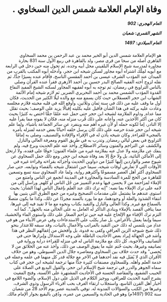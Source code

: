 <h1 dir="rtl">وفاة الإمام العلامة شمس الدين السخاوي .</h1>

<h5 dir="rtl">العام الهجري:  902

الشهر القمري: شعبان

العام الميلادي: 1497</h5>

<p dir="rtl">هو الإمام العلامة شمس الدين أبو الخير محمد بن عبد الرحمن بن محمد السخاوي القاهري أصله من سخا من قرى مصر، ولد بالقاهرة في ربيع الأول سنة 831 بحارة مجاورة لمدرسة شيخ الإسلام البلقيني محل أبيه وجده، ثم تحول منه حين دخل في الرابعة مع أبويه لمِلْك اشتراه أبوه مجاور لسكن شيخه ابن حجر، وأدخله أبوه المكتب بالقرب من الميدان عند المؤدب الشرف عيسى بن أحمد المقسي الناسخ، فأقام عنده يسيرًا جدًّا، ثم نقله لزوج أخته الفقيه الصالح البدر حسين بن أحمد الأزهري فقرأ عنده القرآن وصلى بالناس التراويح في رمضان، ثم توجه به أبوه لفقيهه المجاور لسكنه الشيخ المفيد النفاع القدوة المؤدب الشمس محمد بن أحمد النحريري الضرير, ثم لازم شيخه إمام الأئمة الشهاب ابن حجر العسقلاني حيث كان يسمع منه مع والده ليلًا الكثير من الحديث، فكان أول ما وقف عليه من ذلك في سنة ثمان وثلاثين، وأوقع الله في قلبه محبته فلازم مجلسه وعادت عليه بركته في هذا الشأن فأقبل عليه بكليته إقبالًا يزيد على الوصف؛ بحيث تقلل مما عداه, وداوم الملازمة لشيخه ابن حجر حتى حمل عنه علمًا جمًّا اختص به كثيرًا بحيث كان من أكثر الآخذين عنه، وأعانه على ذلك قُرب منزله منه، فكان لا يفوته مما يقرأ عليه إلا النادر، إما لكونه حمله أو لأن غيره أهم منه وينفرد عن سائر الجماعة بأشياء. ولما علم شيخه ابن حجر شدة حرصه على ذلك كان يرسل خلفه أحيانًا بعض خدمه لمنزله يأمره بالمجيء للقراءة, وكان شيخه يأذن له في الإقراء والإفادة والتصنيف، وصلى به إمامًا التراويح في بعض ليالي رمضان, وتدرب به في طريق القوم ومعرفة العالي والنازل والكشف عن التراجم والمتون وسائر الاصطلاح, وأخذ عنه علم الحديث وبرع فيه، ولم ينفك عن ملازمته ولا عدل عنه بملازمة غيره من علماء الفنون؛ خوفًا على فقده، ولا ارتحل إلى الأماكن النائية، بل ولا حجَّ إلا بعد وفاة شيخه ابن حجر, ومع ذلك حمل السخاوي عن شيوخ مصر والواردين إليها كثيرًا من دواوين الحديث وأجزائه بقراءته وقراءة غيره في الأوقات التي لا تعارض أوقات شيخه، سيما حين اشتغال شيخه بالقضاء وتوابعه، حتى صار السخاوي أكثر أهل العصر مسموعًا وأكثرهم رواية، ولما عاد السخاوي سنة تسع وتسعين للقاهرة من الحج للمرة السادسة والمجاورة في المدينة انجمع عن الناس وامتنع من الإملاء لمزاحمة من لا يحسن فيها وعدم التمييز من جُل الناس أو كلهم, وراسل إلى من لامه على ترك الإملاء بما نصه: "إنه ترك ذلك عند العلم بإغفال الناس لهذا الشأن؛ بحيث استوى عندهم ما يشتمل على مقدمات التصحيح وغيره من جمع الطرق التي يتبين بها انتفاء الشذوذ والعلة أو وجودهما، مع ما يورد بالسند مجردًا عن ذلك، وكذا ما يكون متصلًا بالسماع مع غيره, وكذا العالي والنازل والتقيد بكتاب ونحوه مع ما لا تقيد فيه إلى غيرها، مما ينافي القصد بالإملاء وينادي الذاكر له العامل به على الخالي منه بالجهل". كما أنه التزم ترك الإفتاء مع الإلحاح عليه فيه حين تزاحم الصغار على ذلك واستوى الماء والخشبةَ، سيما وإنما يعمل بالأغراض، بل صار يكتُب على الاستدعاءات وفي عرض الأبناء من هو في عدادِ من يلتمس له ذلك حين التقيد بالمراتب والأعمال بالنيات، وقد سبقه للاعتذار بنحو ذلك شيخ شيوخه الزين العراقي وكفى به قدوة، بل وأفحش من إغفالهم النظر في هذا وأشد في الجهالة إيراد بعض الأحاديث الباطلة على وجه الاستدلال وإبرازها حتى في التصانيف والأجوبة، كل ذلك مع ملازمة الناس له في منزله للقراءة دراية ورواية في تصانيفه وغيرها، بحيث خُتم عليه ما يفوق الوصف من ذلك، وأخذ عنه من الخلائق من لا يُحصى" وقد حدث خلاف بين السخاوي ومعاصره جلال الدين السيوطي، وهو من خلاف الأقران الذي لا يُقبَل فيه نقد أحدهما في الآخر مع جلالة قدر كل منهما في علمه وعمله في خدمة العلم وأهله. وللسخاوي مصنفات كثيرة جدًّا منها ترجمة لشيخه ابن حجر في كتاب سماه الجوهر والدرر في ترجمة شيخ الإسلام ابن حجر، والقول البديع في الصلاة على الحبيب الشفيع، والمقاصد الحسنة في الأحاديث المشتهرة على الألسنة، وفتح المغيث بشرح ألفية الحديث للعراقي، ووجيز الكلام في الذيل على دول الإسلام، والضوء اللامع في أخبار أهل القرن التاسع، واستجلاب ارتقاء الغرف بحب أقرباء الرسول وذوي الشرف، وغيرها من الكتب والسؤالات المدونة له. توفي بالمدينة عصر يوم الأحد 28 من شعبان سنة 902 (1497م) وهو في الحادية والسبعين من عمره، ودُفِن بالبقيع بجوار الإمام مالك.</p></br>
